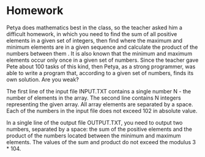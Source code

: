 # Homework

Petya does mathematics best in the class, so the teacher asked him a difficult homework, in which you need to find the sum of all positive elements in a given set of integers, then find where the maximum and minimum elements are in a given sequence and calculate the product of the numbers between them . It is also known that the minimum and maximum elements occur only once in a given set of numbers. Since the teacher gave Pete about 100 tasks of this kind, then Petya, as a strong programmer, was able to write a program that, according to a given set of numbers, finds its own solution. Are you weak?

The first line of the input file INPUT.TXT contains a single number N - the number of elements in the array. The second line contains N integers representing the given array. All array elements are separated by a space. Each of the numbers in the input file does not exceed 102 in absolute value.

In a single line of the output file OUTPUT.TXT, you need to output two numbers, separated by a space: the sum of the positive elements and the product of the numbers located between the minimum and maximum elements. The values ​​of the sum and product do not exceed the modulus 3 * 104.
